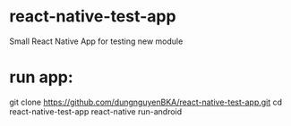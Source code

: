 # react-native-test-app
Small React Native App for testing new module


# run app:
git clone https://github.com/dungnguyenBKA/react-native-test-app.git
cd react-native-test-app
react-native run-android

